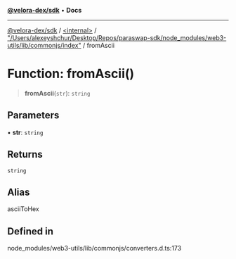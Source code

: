 [**@velora-dex/sdk**](../../../../README.md) • **Docs**

***

[@velora-dex/sdk](../../../../globals.md) / [\<internal\>](../../../README.md) / ["/Users/alexeyshchur/Desktop/Repos/paraswap-sdk/node\_modules/web3-utils/lib/commonjs/index"](../README.md) / fromAscii

# Function: fromAscii()

> **fromAscii**(`str`): `string`

## Parameters

• **str**: `string`

## Returns

`string`

## Alias

asciiToHex

## Defined in

node\_modules/web3-utils/lib/commonjs/converters.d.ts:173
